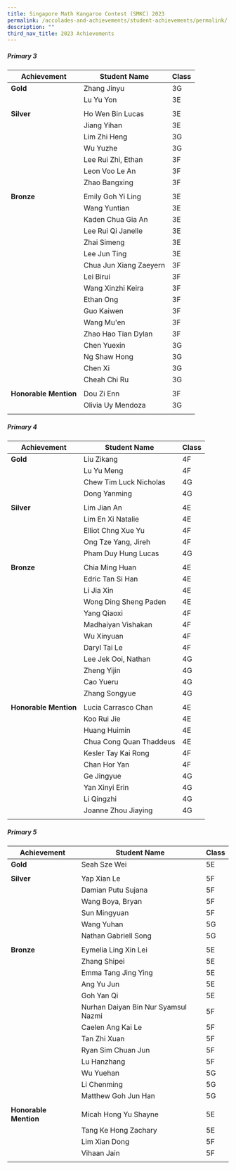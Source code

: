 ```yaml
---
title: Singapore Math Kangaroo Contest (SMKC) 2023
permalink: /accolades-and-achievements/student-achievements/permalink/
description: ""
third_nav_title: 2023 Achievements
---
```

##### Primary 3
| Achievement | Student Name | Class |
| -------- | -------- | -------- |
| **Gold**     | Zhang Jinyu     | 3G     |
|      | Lu Yu Yon     | 3E     |
|      |      |      |
| **Silver**     | Ho Wen Bin Lucas     | 3E     |
|      | Jiang Yihan     | 3E     |
|      | Lim Zhi Heng     | 3G     |
|      | Wu Yuzhe     | 3G     |
|      | Lee Rui Zhi, Ethan     | 3F     |
|      | Leon Voo Le An     | 3F     |
|      | Zhao Bangxing     | 3F     |
|      |      |      |
| **Bronze**     | Emily Goh Yi Ling     | 3E     |
|      | Wang Yuntian     | 3E     |
|      | Kaden Chua Gia An     | 3E     |
|      | Lee Rui Qi Janelle     | 3E     |
|      | Zhai Simeng     | 3E     |
|      | Lee Jun Ting     | 3E     |
|      | Chua Jun Xiang Zaeyern     | 3F     |
|      | Lei Birui     | 3F     |
|      | Wang Xinzhi Keira     | 3F     |
|      | Ethan Ong     | 3F     |
|      | Guo Kaiwen     | 3F     |
|      | Wang Mu'en     | 3F     |
|      | Zhao Hao Tian Dylan     | 3F     |
|      | Chen Yuexin     | 3G     |
|      | Ng Shaw Hong     | 3G     |
|      | Chen Xi     | 3G     |
|      | Cheah Chi Ru     | 3G     |
|      |      |      |
| **Honorable Mention**     | Dou Zi Enn     | 3F     |
|      | Olivia Uy Mendoza     | 3G     |
|      |      |      |

##### Primary 4
| Achievement | Student Name | Class |
| -------- | -------- | -------- |
| **Gold**     | Liu Zikang     | 4F     |
|      | Lu Yu Meng     | 4F     |
|      | Chew Tim Luck Nicholas     | 4G     |
|      | Dong Yanming     | 4G     |
|      |      |      |
| **Silver**     | Lim Jian An     | 4E     |
|      | Lim En Xi Natalie     | 4E     |
|      | Elliot Chng Xue Yu     | 4F     |
|      | Ong Tze Yang, Jireh     | 4F     |
|      | Pham Duy Hung Lucas     | 4G     |
|      |      |      |
| **Bronze**     | Chia Ming Huan     | 4E     |
|      | Edric Tan Si Han     | 4E     |
|      | Li Jia Xin     | 4E     |
|      | Wong Ding Sheng Paden     | 4E     |
|      | Yang Qiaoxi     | 4F     |
|      | Madhaiyan Vishakan     | 4F     |
|      | Wu Xinyuan     | 4F     |
|      | Daryl Tai Le     | 4F     |
|      | Lee Jek Ooi, Nathan     | 4G     |
|      | Zheng Yijin     | 4G     |
|      | Cao Yueru     | 4G     |
|      | Zhang Songyue     | 4G     |
|      |      |      |
| **Honorable Mention**     | Lucia Carrasco Chan     | 4E     |
|      | Koo Rui Jie     | 4E     |
|      | Huang Huimin     | 4E     |
|      | Chua Cong Quan Thaddeus     | 4E     |
|      | Kesler Tay Kai Rong     | 4F     |
|      | Chan Hor Yan     | 4F     |
|      | Ge Jingyue     | 4G     |
|      | Yan Xinyi Erin     | 4G     |
|      | Li Qingzhi     | 4G     |
|      | Joanne Zhou Jiaying     | 4G     |
|      |      |      |

##### Primary 5
| Achievement | Student Name | Class |
| -------- | -------- | -------- |
| **Gold**     | Seah Sze Wei     | 5E     |
|      |      |      |
| **Silver**     | Yap Xian Le     | 5F     |
|      | Damian Putu Sujana     | 5F     |
|      | Wang Boya, Bryan     | 5F     |
|      | Sun Mingyuan     | 5F     |
|      | Wang Yuhan     | 5G     |
|      | Nathan Gabriell Song     | 5G     |
|      |      |      |
| **Bronze**     | Eymelia Ling Xin Lei     | 5E     |
|      | Zhang Shipei     | 5E     |
|      | Emma Tang Jing Ying     | 5E     |
|      | Ang Yu Jun     | 5E     |
|      | Goh Yan Qi     | 5E     |
|      | Nurhan Daiyan Bin Nur Syamsul Nazmi     | 5F     |
|      | Caelen Ang Kai Le     | 5F     |
|      | Tan Zhi Xuan     | 5F     |
|      | Ryan Sim Chuan Jun     | 5F     |
|      | Lu Hanzhang     | 5F     |
|      | Wu Yuehan     | 5G     |
|      | Li Chenming     | 5G     |
|      | Matthew Goh Jun Han     | 5G     |
|      |      |      |
| **Honorable Mention**     | Micah Hong Yu Shayne     | 5E     |
|      | Tang Ke Hong Zachary     | 5E     |
|      | Lim Xian Dong     | 5F     |
|      | Vihaan Jain     | 5F     |
|      |      |      |